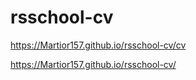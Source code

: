 # rsschool-cv

https://Martior157.github.io/rsschool-cv/cv

https://Martior157.github.io/rsschool-cv/
